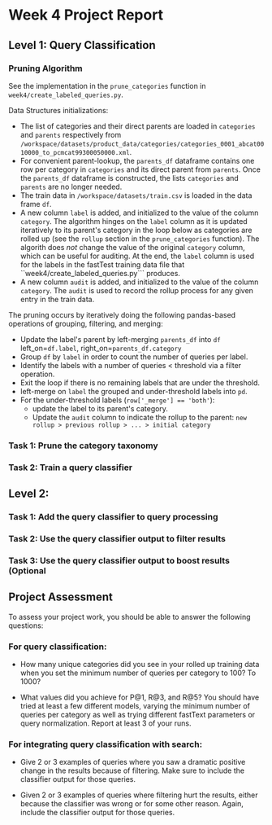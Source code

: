 # Week 4 Project Report

## Level 1: Query Classification 

### Pruning Algorithm

See the implementation in the ```prune_categories``` function in ```week4/create_labeled_queries.py```.

Data Structures initializations:
- The list of categories and their direct parents are loaded in ```categories``` and ```parents``` respectively from ```/workspace/datasets/product_data/categories/categories_0001_abcat0010000_to_pcmcat99300050000.xml```.
- For convenient parent-lookup, the ```parents_df``` dataframe contains one row per category in ```categories``` and its direct parent from ```parents```. Once the ```parents_df``` dataframe is constructed, the lists ```categories``` and ```parents``` are no longer needed.
- The train data in ```/workspace/datasets/train.csv``` is loaded in the data frame ```df```.
- A new column ```label``` is added, and initialized to the value of the column ```category```. The algorithm hinges on the ```label``` column as it is updated iteratively to its parent's category in the loop below as categories are rolled up (see the ```rollup``` section in the ```prune_categories``` function). The algorith does _not_ change the value of the original ```category``` column, which can be useful for auditing. At the end, the ```label``` column is used for the labels in the fastTest training data file that ``week4/create_labeled_queries.py``` produces.
- A new column ```audit``` is added, and initialized to the value of the column ```category```. The ```audit``` is used to record the rollup process for any given entry in the train data.

The pruning occurs by iteratively doing the following pandas-based operations of grouping, filtering, and merging:
- Update the label's parent by left-merging ```parents_df``` into ```df``` left_on=```df.label```, right_on=```parents_df.category```
- Group ```df``` by ```label``` in order to count the number of queries per label.
- Identify the labels with a number of queries < threshold via a filter operation.
- Exit the loop if there is no remaining labels that are under the threshold.
- left-merge on ```label``` the grouped and under-threshold labels into ```pd```.
- For the under-threshold labels (```row['_merge'] == 'both'```):
    - update the label to its parent's category.
    - Update the ```audit``` column to indicate the rollup to the parent: ```new rollup > previous rollup > ... > initial category```

### Task 1: Prune the category taxonomy


### Task 2: Train a query classifier



## Level 2: 

### Task 1: Add the query classifier to query processing

### Task 2: Use the query classifier output to filter results

### Task 3: Use the query classifier output to boost results (Optional


## Project Assessment

To assess your project work, you should be able to answer the following questions:

### For query classification:

- How many unique categories did you see in your rolled up training data when you set the minimum number of queries per category to 100? To 1000?

- What values did you achieve for P@1, R@3, and R@5? You should have tried at least a few different models, varying the minimum number of queries per category as well as trying different fastText parameters or query normalization. Report at least 3 of your runs.

### For integrating query classification with search:

- Give 2 or 3 examples of queries where you saw a dramatic positive change in the results because of filtering. Make sure to include the classifier output for those queries.

- Given 2 or 3 examples of queries where filtering hurt the results, either because the classifier was wrong or for some other reason. Again, include the classifier output for those queries.